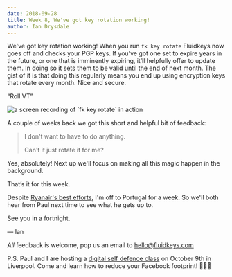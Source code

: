 ```yaml
---
date: 2018-09-28
title: Week 8, We've got key rotation working!
author: Ian Drysdale
---
```


We've got key rotation working! When you run `fk key rotate` Fluidkeys now goes off and checks your PGP keys. If you’ve got one set to expire years in the future, or one that is imminently expiring, it’ll helpfully offer to update them. In doing so it sets them to be valid until the end of next month. The gist of it is that doing this regularly means you end up using encryption keys that rotate every month. Nice and secure.

“Roll VT”

<div class="terminal-wrapper">
  <img class="my-class" src="/images/fk-0.1.5-rotate-demo.svg" alt="a screen recording of `fk key rotate` in action">
</div>

A couple of weeks back we got this short and helpful bit of feedback:

> I don't want to have to do anything.
>
> Can't it just rotate it for me?

Yes, absolutely! Next up we'll focus on making all this magic happen in the background.

That’s it for this week.

Despite [Ryanair's best efforts](https://www.bbc.co.uk/news/business-45667370), I'm off to Portugal for a week. So we'll both hear from Paul next time to see what he gets up to.

See you in a fortnight.

— Ian

*All* feedback is welcome, pop us an email to [hello@fluidkeys.com](mailto:hello@fluidkeys.com)

P.S. Paul and I are hosting a [digital self defence class](https://www.eventbrite.co.uk/e/digital-self-defence-reduce-your-facebook-footprint-tickets-50366286920) on October 9th in Liverpool. Come and learn how to reduce your Facebook footprint! 🙅🏽‍♀️
